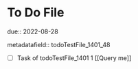 # To Do File

due:: 2022-08-28

metadatafield:: todoTestFile_1401_48

- [ ] Task of todoTestFile_1401 1 [[Query me]]
